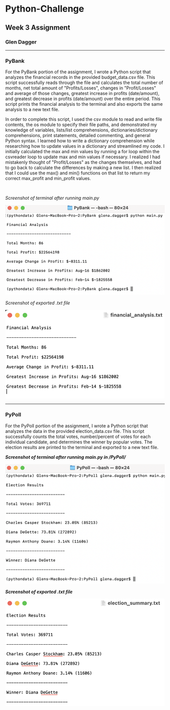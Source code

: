 # Python-Challenge

## Week 3 Assignment

### Glen Dagger

***
### PyBank

<p>
For the PyBank portion of the assignment, I wrote a Python script that analyzes the financial records in the provided budget_data.csv file. This script successfully reads through the file and calculates the total number of months, net total amount of "Profits/Losses", changes in "Profit/Losses" and average of those changes, greatest increase in profits (date/amount), and greatest decrease in profits (date/amount) over the entire period. This script prints the financial analysis to the terminal and also exports the same analysis to a new text file. 
</p>

<p>
In order to complete this script, I used the csv module to read and write file contents, the os module to specify their file paths, and demonstrated my knowledge of variables, lists/list comprehensions, dictionaries/dictionary comprehensions, print statements, detailed commenting, and general Python syntax. I learned how to write a dictionary comprehension while researching how to update values in a dictionary and streamlined my code. I initially calculated the max and min values by running a for loop within the csvreader loop to update max and min values if necessary. I realized I had mistakenly thought of "Profit/Losses" as the changes themselves, and had to go back to calculate the differences by making a new list. I then realized that I could use the max() and min() functions on that list to return my correct max_profit and min_profit values.

</p>

<br>

*Screenshot of terminal after running main.py*

![Screenshot of Terminal](PyBank/Analysis/pybank_terminal_screenshot.png)

*Screenshot of exported .txt file*

![Screenshot of Exported .txt File](PyBank/Analysis/financial_analysis.txt_screenshot.png)

***
### PyPoll

<p>

For the PyPoll portion of the assignment, I wrote a Python script that analyzes the data in the provided election_data.csv file. This script successfully counts the total votes, number/percent of votes for each individual candidate, and determines the winner by popular votes. The election results are printed to the terminal and exported to a new text file.

</p>

<p>





</p>

<b>

*Screenshot of terminal after running main.py in /PyPoll/*

![Screenshot of Terminal](PyPoll/Analysis/pypoll_terminal_screenshot.png)

*Screenshot of exported .txt file*

![Screenshot of Exported .txt File](PyPoll/Analysis/election_summary.txt_screenshot.png)